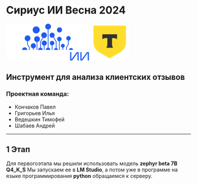 # **Сириус ИИ** Весна 2024

![Alt text](https://github.com/z1nex-1/Sirius_AI/blob/main/img/logo1.png)
![Alt text](https://github.com/z1nex-1/Sirius_AI/blob/main/img/logo2.png)

## Инструмент для анализа клиентских отзывов

### Проектная команда:

- Кончаков Павел
- Григорьев Илья
- Ведешкин Тимофей
- Шабаев Андрей

________

## 1 Этап
Для первогоэтапа мы решили использовать модель **zephyr beta 7B Q4_K_S**
Мы запускаем ее в **LM Studio**, а потом уже в программе на языке программирования **python** обращаемся к серверу.
